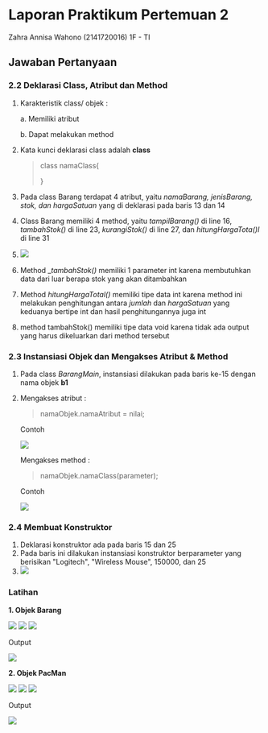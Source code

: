 # Laporan Praktikum Pertemuan 2

Zahra Annisa Wahono (2141720016) 1F - TI

## Jawaban Pertanyaan

### **2.2 Deklarasi Class, Atribut dan Method**
1. Karakteristik class/ objek :

    a. Memiliki atribut

    b. Dapat melakukan method

2. Kata kunci deklarasi class adalah **class**
    > class namaClass{
    >   
    >}

3. Pada class Barang terdapat 4 atribut, yaitu _namaBarang, jenisBarang, stok, dan hargaSatuan_ yang di deklarasi pada baris 13 dan 14
4. Class Barang memiliki 4 method, yaitu _tampilBarang()_ di line 16, _tambahStok()_ di line 23, _kurangiStok()_ di line 27, dan _hitungHargaTota()l_ di line 31
5. <img src = "p1.png">
6. Method __tambahStok()_ memiliki 1 parameter int karena membutuhkan data dari luar berapa stok yang akan ditambahkan
7. Method _hitungHargaTotal()_ memiliki tipe data int karena method ini melakukan penghitungan antara *jumlah* dan *hargaSatuan* yang keduanya bertipe int dan hasil penghitungannya juga int
8. method tambahStok() memiliki tipe data void karena tidak ada output yang harus dikeluarkan dari method tersebut

### **2.3 Instansiasi Objek dan Mengakses Atribut & Method**
1. Pada class _BarangMain_, instansiasi dilakukan pada baris ke-15 dengan nama objek **b1**
2. Mengakses atribut :
    > namaObjek.namaAtribut = nilai;
    
    Contoh 
    
    <img src = "p2.png"> 
    
   Mengakses method :
    > namaObjek.namaClass(parameter); 
    
    Contoh 
    
    <img src = "p3.png">

### **2.4 Membuat Konstruktor**
1. Deklarasi konstruktor ada pada baris 15 dan 25
2. Pada baris ini dilakukan instansiasi konstruktor berparameter yang berisikan "Logitech", "Wireless Mouse", 150000, dan 25
3. <img src = "p4.png">


### **Latihan**
**1. Objek Barang**

<img src = "l1.png">
<img src = "l2.png">
<img src = "l3.png">

Output
        
<img src = "hasil1.png">


**2. Objek PacMan**

<img src = "l4.png">
<img src = "l5.png">
<img src = "l6.png">

Output
        
<img src = "hasil2.png">
